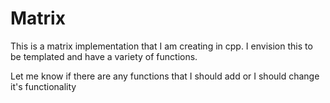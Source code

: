 # Matrix
This is a matrix implementation that I am creating in cpp. I envision this to be templated and have a variety of functions.

Let me know if there are any functions that I should add or I should change it's functionality
